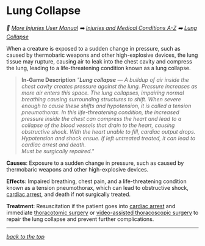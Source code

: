 # Lung Collapse

<!-- @generate_breadcrumb_trail {"template": "_:file_folder: {0}_", "connector": " :arrow_right: "} -->
_:file_folder: [More Injuries User Manual](/docs/wiki/README.md) :arrow_right: [Injuries and Medical Conditions A-Z](/docs/wiki/injuries/README.md) :arrow_right: [Lung Collapse](/docs/wiki/injuries/lung-collapse.md)_
<!-- @end_generated_block -->

When a creature is exposed to a sudden change in pressure, such as caused by thermobaric weapons and other high-explosive devices, the lung tissue may rupture, causing air to leak into the chest cavity and compress the lung, leading to a life-threatening condition known as a lung collapse.

> **In-Game Description**
> _"**Lung collapse** &mdash; A buildup of air inside the chest cavity creates pressure against the lung. Pressure increases as more air enters this space. The lung collapses, impairing normal breathing causing surrounding structures to shift. When severe enough to cause these shifts and hypotension, it is called a tension pneumothorax. In this life-threatening condition, the increased pressure inside the chest can compress the heart and lead to a collapse of the blood vessels that drain to the heart, causing obstructive shock. With the heart unable to fill, cardiac output drops. Hypotension and shock ensue. If left untreated treated, it can lead to cardiac arrest and death.  
> Must be surgically repaired."_

**Causes**: Exposure to a sudden change in pressure, such as caused by thermobaric weapons and other high-explosive devices.

**Effects**: Impaired breathing, chest pain, and a life-threatening condition known as a tension pneumothorax, which can lead to obstructive shock, [cardiac arrest](/docs/wiki/injuries/cardiac-arrest.md#cardiac-arrest), and death if not surgically treated.

**Treatment**: Resuscitation if the patient goes into [cardiac arrest](/docs/wiki/injuries/cardiac-arrest.md#cardiac-arrest) and immediate [thoracotomic surgery](/docs/wiki/surgeries.md#thoracotomy) or [video-assisted thoracoscopic surgery](/docs/wiki/surgeries.md#video-assisted-thoracoscopic-surgery) to repair the lung collapse and prevent further complications.

<!-- @generate_link_to_top {"template": "---\n_[back to the top]({1})_"} -->
---
_[back to the top](#lung-collapse)_
<!-- @end_generated_block -->
